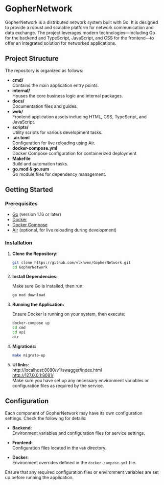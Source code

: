 # GopherNetwork

GopherNetwork is a distributed network system built with Go. It is designed to provide a robust and scalable platform for network communication and data exchange. The project leverages modern technologies—including Go for the backend and TypeScript, JavaScript, and CSS for the frontend—to offer an integrated solution for networked applications.

## Project Structure

The repository is organized as follows:

- **cmd/**  
  Contains the main application entry points.
- **internal/**  
  Houses the core business logic and internal packages.
- **docs/**  
  Documentation files and guides.
- **web/**  
  Frontend application assets including HTML, CSS, TypeScript, and JavaScript.
- **scripts/**  
  Utility scripts for various development tasks.
- **.air.toml**  
  Configuration for live reloading using [Air](https://github.com/cosmtrek/air).
- **docker-compose.yml**  
  Docker Compose configuration for containerized deployment.
- **Makefile**  
  Build and automation tasks.
- **go.mod & go.sum**  
  Go module files for dependency management.

## Getting Started

### Prerequisites

- [Go](https://golang.org/doc/install) (version 1.16 or later)
- [Docker](https://www.docker.com/get-started)
- [Docker Compose](https://docs.docker.com/compose/install/)
- [Air](https://github.com/cosmtrek/air) (optional, for live reloading during development)

### Installation

1. **Clone the Repository:**

   ```bash
   git clone https://github.com/vlkhvnn/GopherNetwork.git
   cd GopherNetwork
2. **Install Dependencies:**

   Make sure Go is installed, then run:

   ```bash
   go mod download
3. **Running the Application:**

   Ensure Docker is running on your system, then execute:

   ```bash
   docker-compose up
   cd cmd
   cd api
   air
   ```
4. **Migrations:**
   ```bash
   make migrate-up
   ```
5. **UI links:**  
   http://localhost:8080/v1/swagger/index.html  
   http://127.0.0.1:8081/  
Make sure you have set up any necessary environment variables or configuration files as required by the service.

## Configuration

Each component of GopherNetwork may have its own configuration settings. Check the following for details:

- **Backend:**  
  Environment variables and configuration files for service settings.

- **Frontend:**  
  Configuration files located in the `web` directory.

- **Docker:**  
  Environment overrides defined in the `docker-compose.yml` file.

Ensure that any required configuration files or environment variables are set up before running the application.
